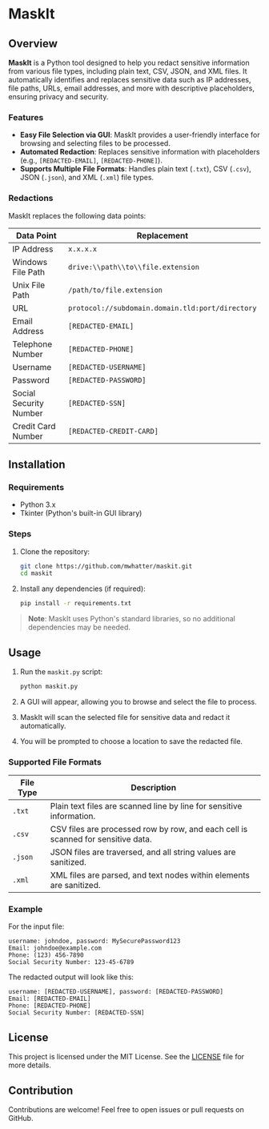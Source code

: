 # MaskIt

## Overview

**MaskIt** is a Python tool designed to help you redact sensitive information from various file types, including plain text, CSV, JSON, and XML files. It automatically identifies and replaces sensitive data such as IP addresses, file paths, URLs, email addresses, and more with descriptive placeholders, ensuring privacy and security.

### Features

- **Easy File Selection via GUI**: MaskIt provides a user-friendly interface for browsing and selecting files to be processed.
- **Automated Redaction**: Replaces sensitive information with placeholders (e.g., `[REDACTED-EMAIL]`, `[REDACTED-PHONE]`).
- **Supports Multiple File Formats**: Handles plain text (`.txt`), CSV (`.csv`), JSON (`.json`), and XML (`.xml`) file types.

### Redactions

MaskIt replaces the following data points:

| Data Point               | Replacement               |
|--------------------------|---------------------------|
| IP Address               | `x.x.x.x`                 |
| Windows File Path        | `drive:\\path\\to\\file.extension` |
| Unix File Path           | `/path/to/file.extension`  |
| URL                      | `protocol://subdomain.domain.tld:port/directory` |
| Email Address            | `[REDACTED-EMAIL]`        |
| Telephone Number         | `[REDACTED-PHONE]`        |
| Username                 | `[REDACTED-USERNAME]`     |
| Password                 | `[REDACTED-PASSWORD]`     |
| Social Security Number   | `[REDACTED-SSN]`          |
| Credit Card Number       | `[REDACTED-CREDIT-CARD]`  |

## Installation

### Requirements

- Python 3.x
- Tkinter (Python's built-in GUI library)

### Steps

1. Clone the repository:

    ```bash
    git clone https://github.com/mwhatter/maskit.git
    cd maskit
    ```

2. Install any dependencies (if required):

    ```bash
    pip install -r requirements.txt
    ```

> **Note**: MaskIt uses Python's standard libraries, so no additional dependencies may be needed.

## Usage

1. Run the `maskit.py` script:

    ```bash
    python maskit.py
    ```

2. A GUI will appear, allowing you to browse and select the file to process.

3. MaskIt will scan the selected file for sensitive data and redact it automatically.

4. You will be prompted to choose a location to save the redacted file.

### Supported File Formats

| File Type | Description                                        |
|-----------|----------------------------------------------------|
| `.txt`    | Plain text files are scanned line by line for sensitive information. |
| `.csv`    | CSV files are processed row by row, and each cell is scanned for sensitive data. |
| `.json`   | JSON files are traversed, and all string values are sanitized.        |
| `.xml`    | XML files are parsed, and text nodes within elements are sanitized.   |

### Example


For the input file:

```
username: johndoe, password: MySecurePassword123
Email: johndoe@example.com
Phone: (123) 456-7890
Social Security Number: 123-45-6789
```

The redacted output will look like this:

```
username: [REDACTED-USERNAME], password: [REDACTED-PASSWORD]
Email: [REDACTED-EMAIL]
Phone: [REDACTED-PHONE]
Social Security Number: [REDACTED-SSN]
```

## License

This project is licensed under the MIT License. See the [LICENSE](LICENSE) file for more details.

## Contribution

Contributions are welcome! Feel free to open issues or pull requests on GitHub.

